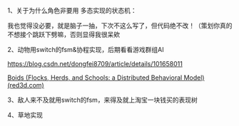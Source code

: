 1、关于为什么角色非要用 多态实现的状态机：

我也觉得没必要，就是脑子一抽，下次不这么写了，但代码绝不改！（策划你真的不想接个跳跃下劈嘛，否则显得我很呆欸



2、动物用switch的fsm&协程实现，后期看看游戏群组AI

https://blog.csdn.net/dongfei8709/article/details/101658011

[Boids (Flocks, Herds, and Schools: a Distributed Behavioral Model) (red3d.com)](http://www.red3d.com/cwr/boids/)



3、敌人来不及就用switch的fsm，来得及就上淘宝一块钱买的表现树



4、草地实现